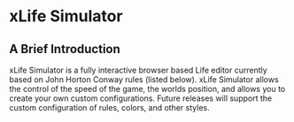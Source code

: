 # xLife Simulator
## A Brief Introduction
xLife Simulator is a fully interactive browser based Life editor currently based on John Horton Conway rules (listed below). xLife Simulator allows the control of the speed of the game, the worlds position, and allows you to create your own custom configurations. Future releases will support the custom configuration of rules, colors, and other styles.
